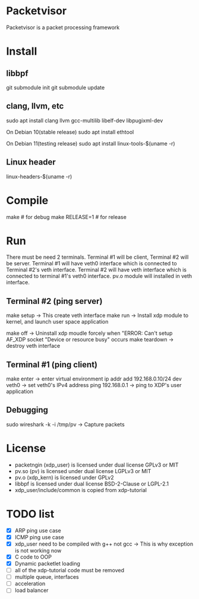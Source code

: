 # Packetvisor
Packetvisor is a packet processing framework

# Install
## libbpf
git submodule init
git submodule update

## clang, llvm, etc
sudo apt install clang llvm gcc-multilib  libelf-dev libpugixml-dev

On Debian 10(stable release)
sudo apt install ethtool

On Debian 11(testing release)
sudo apt install linux-tools-$(uname -r)

## Linux header
linux-headers-$(uname -r)

# Compile
make		# for debug
make RELEASE=1	# for release

# Run
There must be need 2 terminals. Terminal #1 will be client, Terminal #2 will be server.
Terminal #1 will have veth0 interface which is connected to Terminal #2's veth interface.
Terminal #2 will have veth interface which is connected to terminal #1's veth0 interface.
pv.o module will installed in veth interface.

## Terminal #2 (ping server)
make setup		-> This create veth interface
make run		-> Install xdp module to kernel, and launch user space application

make off		-> Uninstall xdp moudle forcely 
				   when "ERROR: Can't setup AF_XDP socket "Device or resource busy" occurs
make teardown	-> destroy veth interface

## Terminal #1 (ping client)
make enter								-> enter virtual environment
ip addr add 192.168.0.10/24 dev veth0	-> set veth0's IPv4 address
ping 192.168.0.1						-> ping to XDP's user application

## Debugging
sudo wireshark -k -i /tmp/pv			-> Capture packets

# License
 * packetngin (xdp_user) is licensed under dual license GPLv3 or MIT
 * pv.so (pv) is licensed under dual license LGPLv3 or MIT
 * pv.o (xdp_kern) is licensed under GPLv2
 * libbpf is licensed under dual license BSD-2-Clause or LGPL-2.1
 * xdp_user/include/common is copied from xdp-tutorial

# TODO list
- [X] ARP ping use case
- [X] ICMP ping use case
- [X] xdp_user need to be compiled with g++ not gcc -> This is why exception is not working now
- [X] C code to OOP
- [X] Dynamic packetlet loading
- [ ] all of the xdp-tutorial code must be removed
- [ ] multiple queue, interfaces
- [ ] acceleration
- [ ] load balancer
